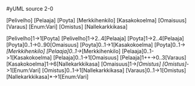 #yUML source 2-0

[Pelivelho]
[Pelaaja]
[Poyta]
[Merkkihenkilo]
[Kasakokoelma]
[Omaisuus]
[Varaus]
[Enum:Vari]
[Omistus]
[Nallekarkkikasa]

[Pelivelho]1->1[Poyta]
[Pelivelho]1->2..4[Pelaaja]
[Poyta]1->2..4[Pelaaja]
[Poyta]0..1->0..90[Omaisuus]
[Poyta]0..1->1[Kasakokoelma]
[Poyta]0..1->*[Merkkihenkilo]
[Pelaaja]0..1->*[Merkkihenkilo]
[Pelaaja]0..1->1[Kasakokoelma]
[Pelaaja]0..1->1[Omaisuus]
[Pelaaja]1++->0..3[Varaus]
[Kasakokoelma]1->6[Nallekarkkikasa]
[Omaisuus]1->*[Omistus]
[Omistus]*->1[Enum:Vari]
[Omistus]0..1->1[Nallekarkkikasa]
[Varaus]0..1->1[Omistus]
[Nallekarkkikasa]*->1[Enum:Vari]

